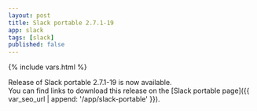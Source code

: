 ```yaml
---
layout: post
title: Slack portable 2.7.1-19
app: slack
tags: [slack]
published: false
---
```

{% include vars.html %}

Release of Slack portable 2.7.1-19 is now available.<br />
You can find links to download this release on the [Slack portable page]({{ var_seo_url | append: '/app/slack-portable' }}).